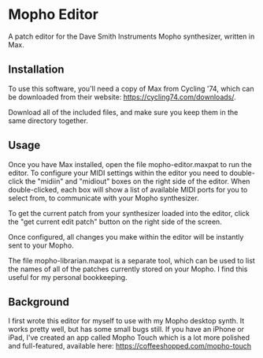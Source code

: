 # Mopho Editor

A patch editor for the Dave Smith Instruments Mopho synthesizer, written in Max.

## Installation

To use this software, you'll need a copy of Max from Cycling '74, which can be downloaded from their website: <a href="https://cycling74.com/downloads/">https://cycling74.com/downloads/</a>.

Download all of the included files, and make sure you keep them in the same directory together.

## Usage

Once you have Max installed, open the file mopho-editor.maxpat to run the editor. To configure your MIDI settings within the editor you need to double-click the "midiin" and "midiout" boxes on the right side of the editor. When double-clicked, each box will show a list of available MIDI ports for you to select from, to communicate with your Mopho synthesizer.

To get the current patch from your synthesizer loaded into the editor, click the "get current edit patch" button on the right side of the screen.

Once configured, all changes you make within the editor will be instantly sent to your Mopho.

The file mopho-librarian.maxpat is a separate tool, which can be used to list the names of all of the patches currently stored on your Mopho. I find this useful for my personal bookkeeping.

## Background

I first wrote this editor for myself to use with my Mopho desktop synth. It works pretty well, but has some small bugs still. If you have an iPhone or iPad, I've created an app called Mopho Touch which is a lot more polished and full-featured, available here: <a href="https://coffeeshopped.com/mopho-touch">https://coffeeshopped.com/mopho-touch</a>
